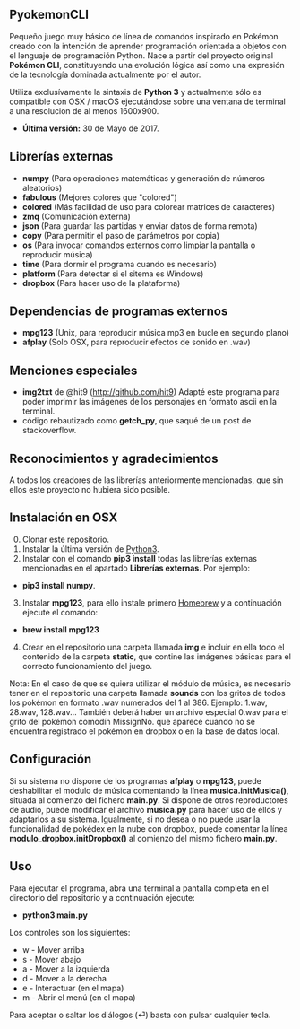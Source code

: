 ## PyokemonCLI
Pequeño juego muy básico de línea de comandos inspirado en Pokémon creado con la intención de aprender programación orientada a objetos con el lenguaje de programación Python. Nace a partir del proyecto original **Pokémon CLI**, constituyendo una evolución lógica así como una expresión de la tecnología dominada actualmente por el autor. 


Utiliza exclusívamente la sintaxis de **Python 3** y actualmente sólo es compatible con OSX / macOS ejecutándose sobre una ventana de terminal a una resolucion de al menos 1600x900. 

- **Última versión:** 30 de Mayo de 2017.


## Librerías externas
+ **numpy**			(Para operaciones matemáticas y generación de números aleatorios)
+ **fabulous** 	(Mejores colores que "colored")
+ **colored**		(Más facilidad de uso para colorear matrices de caracteres)
+ **zmq**				(Comunicación externa)
+ **json**			(Para guardar las partidas y enviar datos de forma remota)
+ **copy** 			(Para permitir el paso de parámetros por copia)
+ **os** 				(Para invocar comandos externos como limpiar la pantalla o reproducir música)
+ **time** 			(Para dormir el programa cuando es necesario)
+ **platform** 	(Para detectar si el sitema es Windows)
+ **dropbox** 	(Para hacer uso de la plataforma)


## Dependencias de programas externos
+ **mpg123** (Unix, para reproducir música mp3 en bucle en segundo plano)
+ **afplay** (Solo OSX, para reproducir efectos de sonido en .wav)


## Menciones especiales
+ **img2txt** de @hit9 (http://github.com/hit9) Adapté este programa para poder imprimir las imágenes de los personajes en formato ascii en la terminal.
+ código rebautizado como **getch_py**, que saqué de un post de stackoverflow.


## Reconocimientos y agradecimientos
A todos los creadores de las librerías anteriormente mencionadas, que sin ellos este proyecto no hubiera sido posible.


## Instalación en OSX
0. Clonar este repositorio.
1. Instalar la última versión de [Python3](https://www.python.org/). 
2. Instalar con el comando **pip3 install** todas las librerías externas mencionadas en el apartado **Librerías externas**. Por ejemplo: 

+ **pip3 install numpy**. 


3. Instalar **mpg123**, para ello instale primero [Homebrew](https://brew.sh/index_es.html) y a continuación ejecute el comando:

+ **brew install mpg123**


4. Crear en el repositorio una carpeta llamada **img** e incluir en ella todo el contenido de la carpeta **static**, que contine las imágenes básicas para el correcto funcionamiento del juego.


Nota: En el caso de que se quiera utilizar el módulo de música, es necesario tener en el repositorio una carpeta llamada **sounds** con los gritos de todos los pokémon en formato .wav numerados del 1 al 386. Ejemplo: 1.wav, 28.wav, 128.wav... También deberá haber un archivo especial 0.wav para el grito del pokémon comodín MissignNo. que aparece cuando no se encuentra registrado el pokémon en dropbox o en la base de datos local.


## Configuración
Si su sistema no dispone de los programas **afplay** o **mpg123**, puede deshabilitar el módulo de música comentando la línea **musica.initMusica()**, situada al comienzo del fichero **main.py**. Si dispone de otros reproductores de audio, puede modificar el archivo **musica.py** para hacer uso de ellos y adaptarlos a su sistema. Igualmente, si no desea o no puede usar la funcionalidad de pokédex en la nube con dropbox, puede comentar la línea **modulo_dropbox.initDropbox()** al comienzo del mismo fichero **main.py**.



## Uso
Para ejecutar el programa, abra una terminal a pantalla completa en el directorio del repositorio y a continuación ejecute:

+ **python3 main.py**


Los controles son los siguientes:
+ w - Mover arriba
+ s - Mover abajo
+ a - Mover a la izquierda
+ d - Mover a la derecha
+ e - Interactuar (en el mapa)
+ m - Abrir el menú (en el mapa)

Para aceptar o saltar los diálogos (⏎) basta con pulsar cualquier tecla.